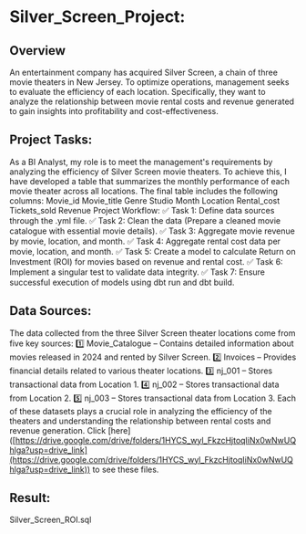 # Silver_Screen_Project:
## Overview 
An entertainment company has acquired Silver Screen, a chain of three movie theaters in New Jersey. To optimize operations, management seeks to evaluate the efficiency of each location. Specifically, they want to analyze the relationship between movie rental costs and revenue generated to gain insights into profitability and cost-effectiveness.
## Project Tasks:
As a BI Analyst, my role is to meet the management's requirements by analyzing the efficiency of Silver Screen movie theaters. To achieve this, I have developed a table that summarizes the monthly performance of each movie theater across all locations.
The final table includes the following columns:
  Movie_id
  Movie_title
  Genre
  Studio
  Month
  Location
  Rental_cost
  Tickets_sold
  Revenue
Project Workflow:
✅ Task 1: Define data sources through the .yml file.
✅ Task 2: Clean the data (Prepare a cleaned movie catalogue with essential movie details).
✅ Task 3: Aggregate movie revenue by movie, location, and month.
✅ Task 4: Aggregate rental cost data per movie, location, and month.
✅ Task 5: Create a model to calculate Return on Investment (ROI) for movies based on revenue and rental cost.
✅ Task 6: Implement a singular test to validate data integrity.
✅ Task 7: Ensure successful execution of models using dbt run and dbt build.
## Data Sources:
The data collected from the three Silver Screen theater locations come from five key sources:
1️⃣ Movie_Catalogue – Contains detailed information about movies released in 2024 and rented by Silver Screen.
2️⃣ Invoices – Provides financial details related to various theater locations.
3️⃣ nj_001 – Stores transactional data from Location 1. 
4️⃣ nj_002 – Stores transactional data from Location 2.
5️⃣ nj_003 – Stores transactional data from Location 3.
Each of these datasets plays a crucial role in analyzing the efficiency of the theaters and understanding the relationship between rental costs and revenue generation.
Click  [here] ([https://drive.google.com/drive/folders/1HYCS_wyl_FkzcHjtoqIiNx0wNwUQhlga?usp=drive_link](https://drive.google.com/drive/folders/1HYCS_wyl_FkzcHjtoqIiNx0wNwUQhlga?usp=drive_link)) to see these files.
## Result: 
Silver_Screen_ROI.sql

